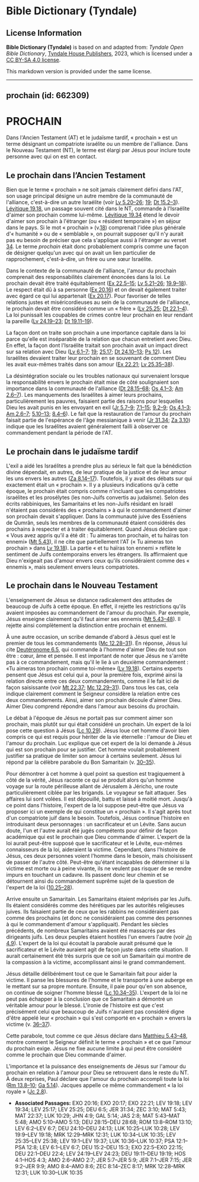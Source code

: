 # Bible Dictionary (Tyndale)

## License Information

**Bible Dictionary (Tyndale)** is based on and adapted from: _Tyndale Open Bible Dictionary_, [Tyndale House Publishers](https://tyndaleopenresources.com/), 2023, which is licensed under a [CC BY-SA 4.0 license](https://creativecommons.org/licenses/by-sa/4.0/legalcode.en).

This markdown version is provided under the same license.



--------------------------------

## prochain (id: 662309)

PROCHAIN
========

Dans l'Ancien Testament (AT) et le judaïsme tardif, « prochain » est un terme désignant un compatriote israélite ou un membre de l'alliance. Dans le Nouveau Testament (NT), le terme est élargi par Jésus pour inclure toute personne avec qui on est en contact.

Le prochain dans l’Ancien Testament
-----------------------------------

Bien que le terme « prochain » ne soit jamais clairement défini dans l'AT, son usage principal désigne un autre membre de la communauté de l'alliance, c'est\-à\-dire un autre Israélite (voir [Lv 5\.20–26](https://ref.ly/Lev6:1-Lev6:7); [19](https://ref.ly/Lev19:1-Lev19:37); [Dt 15\.2–3](https://ref.ly/Deut15:2-Deut15:3)). [Lévitique 19\.18](https://ref.ly/Lev19:18), un passage souvent cité dans le NT, commande à l'Israélite d'aimer son prochain comme lui\-même. [Lévitique 19\.34](https://ref.ly/Lev19:34) étend le devoir d'aimer son prochain à l'étranger (ou « résident temporaire ») en séjour dans le pays. Si le mot « prochain » (v.[18](https://ref.ly/Lev19:18)) comprenait l'idée plus générale d'« humanité » ou de « semblable », on pourrait supposer qu'il n'y aurait pas eu besoin de préciser que cela s'applique aussi à l'étranger au verset [34](https://ref.ly/Lev19:34). Le terme *prochain* était donc probablement compris comme une façon de désigner quelqu'un avec qui on avait un lien particulier de rapprochement, c'est\-à\-dire, un frère ou une sœur Israélite.

Dans le contexte de la communauté de l'alliance, l'amour du prochain comprenait des responsabilités clairement énoncées dans la loi. Le prochain devait être traité équitablement ([Ex 22\.5–15](https://ref.ly/Exod22:5-Exod22:15); [Lv 5\.21–26](https://ref.ly/Lev6:2-Lev6:7); [19\.9–18](https://ref.ly/Lev19:9-Lev19:18)). Le respect était dû à sa personne ([Ex 20\.16](https://ref.ly/Exod20:16)) et on devait également traiter avec égard ce qui lui appartenait ([Ex 20\.17](https://ref.ly/Exod20:17)). Pour favoriser de telles relations justes et miséricordieuses au sein de la communauté de l'alliance, le prochain devait être considéré comme un « frère » ([Lv 25\.25](https://ref.ly/Lev25:25); [Dt 22\.1–4](https://ref.ly/Deut22:1-Deut22:4)). La loi punissait les coupables de crimes contre leur prochain en leur rendant la pareille ([Lv 24\.19–23](https://ref.ly/Lev24:19-Lev24:23); [Dt 19\.11–19](https://ref.ly/Deut19:11-Deut19:19)).

La façon dont on traite son prochain a une importance capitale dans la loi parce qu'elle est inséparable de la relation que chacun entretient avec Dieu. En effet, la façon dont l'Israélite traitait son prochain avait un impact direct sur sa relation avec Dieu ([Lv 6\.1–7](https://ref.ly/Lev6:1-Lev6:7); [19](https://ref.ly/Lev19:1-Lev19:37); [25\.17](https://ref.ly/Lev25:17); [Dt 24\.10–13](https://ref.ly/Deut24:10-Deut24:13); [Ps 12](https://ref.ly/Ps12:1-Ps12:8)). Les Israélites devaient traiter leur prochain en se souvenant de comment Dieu les avait eux\-mêmes traités dans son amour ([Ex 22\.21](https://ref.ly/Exod22:21); [Lv 25\.35–38](https://ref.ly/Lev25:35-Lev25:38)).

La désintégration sociale ou les troubles nationaux qui survenaient lorsque la responsabilité envers le prochain était mise de côté soulignaient son importance dans la communauté de l'alliance ([Dt 28\.15–68](https://ref.ly/Deut28:15-Deut28:68); [Os 4\.1–3](https://ref.ly/Hos4:1-Hos4:3); [Am 2\.6–7](https://ref.ly/Amos2:6-Amos2:7)). Les manquements des Israélites à aimer leurs prochains, particulièrement les pauvres, faisaient partie des raisons pour lesquelles Dieu les avait punis en les envoyant en exil ([Jr 5\.7–9](https://ref.ly/Jer5:7-Jer5:9); [7\.1–15](https://ref.ly/Jer7:1-Jer7:15); [9\.2–9](https://ref.ly/Jer9:2-Jer9:9); [Os 4\.1–3](https://ref.ly/Hos4:1-Hos4:3); [Am 2\.6–7](https://ref.ly/Amos2:6-Amos2:7); [5\.10–13](https://ref.ly/Amos5:10-Amos5:13); [8\.4–6](https://ref.ly/Amos8:4-Amos8:6)). Le fait que la restauration de l'amour du prochain faisait partie de l'espérance de l'âge messianique à venir ([Jr 31\.34](https://ref.ly/Jer31:34); [Za 3\.10](https://ref.ly/Zech3:10)) indique que les Israélites avaient généralement failli à observer ce commandement pendant la période de l'AT.

Le prochain dans le judaïsme tardif
-----------------------------------

L'exil a aidé les Israélites a prendre plus au sérieux le fait que la bénédiction divine dépendait, en autres, de leur pratique de la justice et de leur amour les uns envers les autres ([Za 8\.14–17](https://ref.ly/Zech8:14-Zech8:17)). Toutefois, il y avait des débats sur qui exactement était un « prochain ». Il y a plusieurs indications qu'à cette époque, le prochain était compris comme n'incluant que les compatriotes israélites et les prosélytes (les non\-Juifs convertis au judaïsme). Selon des écrits rabbiniques, les Samaritains et les non\-Juifs résidant en Israël n'étaient pas considérés des « prochains » à qui le commandement d'aimer son prochain devait s'appliquer. Dans la communauté juive des Esséniens de Qumrân, seuls les membres de la communauté étaient considérés des prochains à respecter et à traiter équitablement. Quand Jésus déclare que : « Vous avez appris qu’il a été dit : Tu aimeras ton prochain, et tu haïras ton ennemi» ([Mt 5\.43](https://ref.ly/Matt5:43)), il ne cite que partiellement l'AT (« Tu aimeras ton prochain » dans [Lv 19\.18](https://ref.ly/Lev19:18)). La partie « et tu haïras ton ennemi » reflète le sentiment de Juifs contemporains envers les étrangers. Ils affirmaient que Dieu n'exigeait pas d'amour envers ceux qu'ils considéraient comme des « ennemis », mais seulement envers leurs compatriotes.

Le prochain dans le Nouveau Testament
-------------------------------------

L'enseignement de Jésus se distance radicalement des attitudes de beaucoup de Juifs à cette époque. En effet, il rejette les restrictions qu'ils avaient imposées au commandement de l'amour du prochain. Par exemple, Jésus enseigne clairement qu'il faut aimer ses ennemis ([Mt 5\.43–48](https://ref.ly/Matt5:43-Matt5:48)). Il rejette ainsi complètement la distinction entre prochain et ennemi.

À une autre occasion, un scribe demande d'abord à Jésus quel est le premier de tous les commandements ([Mc 12\.28–31](https://ref.ly/Mark12:28-Mark12:31)). En réponse, Jésus lui cite [Deutéronome 6\.5](https://ref.ly/Deut6:5), qui commande à l'homme d'aimer Dieu de tout son être : cœur, âme et pensée. Il est important de noter que Jésus ne s'arrête pas à ce commandement, mais qu'il le lie à un deuxième commandement : «Tu aimeras ton prochain comme toi\-même» ([Lv 19\.18](https://ref.ly/Lev19:18)). Certains experts pensent que Jésus est celui qui a, pour la première fois, exprimé ainsi la relation directe entre ces deux commandements, comme il le fait ici de façon saisissante (voir [Mt 22\.37](https://ref.ly/Matt22:37); [Mc 12\.29–31](https://ref.ly/Mark12:29-Mark12:31)). Dans tous les cas, cela indique clairement comment le Seigneur considère la relation entre ces deux commandements. Ainsi, aimer son prochain découle d'aimer Dieu. Aimer Dieu comprend répondre dans l'amour aux besoins du prochain.

Le débat à l'époque de Jésus ne portait pas sur comment aimer son prochain, mais plutôt sur qui était considéré un prochain. Un expert de la loi pose cette question à Jésus ([Lc 10\.29](https://ref.ly/Luke10:29)). Jésus loue cet homme d'avoir bien compris ce qui est requis pour hériter de la vie éternelle : l'amour de Dieu et l'amour du prochain. Luc explique que cet expert de la loi demande à Jésus qui est son prochain pour se justifier. Cet homme voulait probablement justifier sa pratique de limiter son amour à certains seulement. Jésus lui répond par la célèbre parabole du Bon Samaritain (v. [30–35](https://ref.ly/Luke10:30-Luke10:35)).

Pour démontrer à cet homme à quel point sa question est tragiquement à côté de la vérité, Jésus raconte ce qui se produit alors qu'un homme voyage sur la route périlleuse allant de Jérusalem à Jéricho, une route particulièrement ciblée par les brigands. Le voyageur se fait attaquer. Ses affaires lui sont volées. Il est dépouillé, battu et laissé à moitié mort. Jusqu'à ce point dans l'histoire, l'expert de la loi suppose peut\-être que Jésus va proposer ici un exemple de qui constitue un « prochain ». Il s'agit après tout d'un compatriote juif dans le besoin. Toutefois, Jésus continue l'histoire en introduisant deux personnages : un sacrificateur et un Lévite. Sans aucun doute, l'un et l'autre aurait été jugés compétents pour définir de façon académique qui est le prochain que Dieu commande d'aimer. L'expert de la loi aurait peut\-être supposé que le sacrificateur et le Lévite, eux\-mêmes connaisseurs de la loi, aideraient la victime. Cependant, dans l'histoire de Jésus, ces deux personnes voient l'homme dans le besoin, mais choisissent de passer de l'autre côté. Peut\-être qu'étant incapables de déterminer si la victime est morte ou à peine vivante, ils ne veulent pas risquer de se rendre impurs en touchant un cadavre. Ils passent donc leur chemin et se détournent ainsi du commandement suprême sujet de la question de l'expert de la loi ([10\.25–28](https://ref.ly/Luke10:25-Luke10:28)).

Arrive ensuite un Samaritain. Les Samaritains étaient méprisés par les Juifs. Ils étaient considérés comme des hérétiques par les autorités religieuses juives. Ils faisaient partie de ceux que les rabbins ne considéraient pas comme des prochains (et donc ne considéraient pas comme des personnes à qui le commandement d'amour s'appliquait). Pendant les siècles précédents, de nombreux Samaritains avaient été massacrés par des dirigeants juifs. Les deux peuples étaient hostiles l'un envers l'autre (voir [Jn 4\.9](https://ref.ly/John4:9)). L'expert de la loi qui écoutait la parabole aurait présumé que le sacrificateur et le Lévite auraient agit de façon juste dans cette situation. Il aurait certainement été très surpris que ce soit un Samaritain qui montre de la compassion à la victime, accomplissant ainsi le grand commandement. 

Jésus détaille délibérément tout ce que le Samaritain fait pour aider la victime. Il panse les blessures de l'homme et le transporte à une auberge en le mettant sur sa propre monture. Ensuite, il paie pour qu'en son absence, on continue de soigner l'homme blessé ([Lc 10\.34–35](https://ref.ly/Luke10:34-Luke10:35)). L'expert de la loi ne peut pas échapper à la conclusion que ce Samaritain a démontré un véritable amour pour le blessé. L'ironie de l'histoire est que c'est précisément celui que beaucoup de Juifs n'auraient pas considéré digne d'être appelé leur « prochain » qui s'est comporté en « prochain » envers la victime (v. [36–37](https://ref.ly/Luke10:36-Luke10:37)).

Cette parabole, tout comme ce que Jésus déclare dans [Matthieu 5\.43–48](https://ref.ly/Matt5:43-Matt5:48), montre comment le Seigneur définit le terme « prochain » et ce que l'amour du prochain exige. Jésus ne fixe aucune limite à qui peut être considéré comme le prochain que Dieu commande d'aimer.

L'importance et la puissance des enseignements de Jésus sur l'amour du prochain en relation à l'amour pour Dieu se retrouvent dans le reste du NT. À deux reprises, Paul déclare que l'amour du prochain accompli toute la loi ([Rm 13\.8–10](https://ref.ly/Rom13:8-Rom13:10); [Ga 5\.14](https://ref.ly/Gal5:14)). Jacques appelle ce même commandement « la loi royale » ([Jc 2\.8](https://ref.ly/Jas2:8)).

* **Associated Passages:** EXO 20:16; EXO 20:17; EXO 22:21; LEV 19:18; LEV 19:34; LEV 25:17; LEV 25:25; DEU 6:5; JER 31:34; ZEC 3:10; MAT 5:43; MAT 22:37; LUK 10:29; JHN 4:9; GAL 5:14; JAS 2:8; MAT 5:43–MAT 5:48; AMO 5:10–AMO 5:13; DEU 28:15–DEU 28:68; ROM 13:8–ROM 13:10; LEV 6:2–LEV 6:7; DEU 24:10–DEU 24:13; LUK 10:25–LUK 10:28; LEV 19:9–LEV 19:18; MRK 12:29–MRK 12:31; LUK 10:34–LUK 10:35; LEV 25:35–LEV 25:38; LEV 19:1–LEV 19:37; LUK 10:36–LUK 10:37; PSA 12:1–PSA 12:8; LEV 6:1–LEV 6:7; DEU 15:2–DEU 15:3; EXO 22:5–EXO 22:15; DEU 22:1–DEU 22:4; LEV 24:19–LEV 24:23; DEU 19:11–DEU 19:19; HOS 4:1–HOS 4:3; AMO 2:6–AMO 2:7; JER 5:7–JER 5:9; JER 7:1–JER 7:15; JER 9:2–JER 9:9; AMO 8:4–AMO 8:6; ZEC 8:14–ZEC 8:17; MRK 12:28–MRK 12:31; LUK 10:30–LUK 10:35

